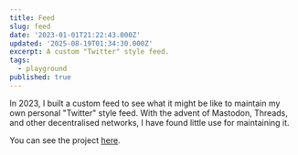 ```yaml
---
title: Feed
slug: feed
date: '2023-01-01T21:22:43.000Z'
updated: '2025-08-19T01:34:30.000Z'
excerpt: A custom "Twitter" style feed.
tags:
  - playground
published: true
---
```

In 2023, I built a custom feed to see what it might be like to maintain my own personal "Twitter" style feed. With the advent of Mastodon, Threads, and other decentralised networks, I have found little use for maintaining it.

You can see the project [here](https://2023.jwie.be/feed).
